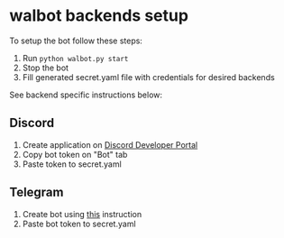 # walbot backends setup

To setup the bot follow these steps:

1. Run `python walbot.py start`
1. Stop the bot
1. Fill generated secret.yaml file with credentials for desired backends

See backend specific instructions below:

## Discord

1. Create application on [Discord Developer Portal](https://discord.com/developers/applications)
1. Copy bot token on "Bot" tab
1. Paste token to secret.yaml

## Telegram

1. Create bot using [this](https://core.telegram.org/bots#6-botfather) instruction
1. Paste bot token to secret.yaml
